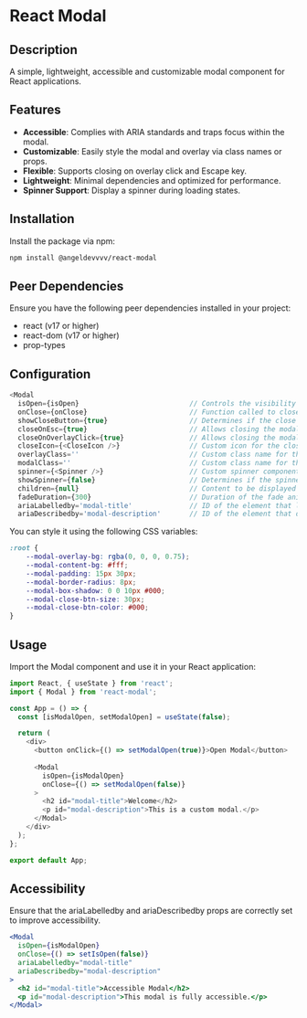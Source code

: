 # React Modal

## Description

A simple, lightweight, accessible and customizable modal component for React applications.

## Features

- **Accessible**: Complies with ARIA standards and traps focus within the modal.
- **Customizable**: Easily style the modal and overlay via class names or props.
- **Flexible**: Supports closing on overlay click and Escape key.
- **Lightweight**: Minimal dependencies and optimized for performance.
- **Spinner Support**: Display a spinner during loading states.

## Installation

Install the package via npm:

```bash
npm install @angeldevvvv/react-modal
```

## Peer Dependencies
Ensure you have the following peer dependencies installed in your project:
- react (v17 or higher)
- react-dom (v17 or higher)
- prop-types

## Configuration
```js
<Modal
  isOpen={isOpen}                           // Controls the visibility of the modal.
  onClose={onClose}                         // Function called to close the modal.   
  showCloseButton={true}                    // Determines if the close button is displayed.
  closeOnEsc={true}                         // Allows closing the modal with the Escape key.
  closeOnOverlayClick={true}                // Allows closing the modal by clicking on the overlay.
  closeIcon={<CloseIcon />}                 // Custom icon for the close button.
  overlayClass=''                           // Custom class name for the overlay.
  modalClass=''                             // Custom class name for the modal content.
  spinner={<Spinner />}                     // Custom spinner component to show during loading states.
  showSpinner={false}                       // Determines if the spinner is displayed.
  children={null}                           // Content to be displayed inside the modal.
  fadeDuration={300}                        // Duration of the fade animation in milliseconds.
  ariaLabelledby='modal-title'              // ID of the element that labels the modal.
  ariaDescribedby='modal-description'       // ID of the element that describes the modal.
```

You can style it using the following CSS variables:

```css
:root {
    --modal-overlay-bg: rgba(0, 0, 0, 0.75);
    --modal-content-bg: #fff;
    --modal-padding: 15px 30px;
    --modal-border-radius: 8px;
    --modal-box-shadow: 0 0 10px #000;
    --modal-close-btn-size: 30px;
    --modal-close-btn-color: #000;
}
```

## Usage

Import the Modal component and use it in your React application:

```js
import React, { useState } from 'react';
import { Modal } from 'react-modal';

const App = () => {
  const [isModalOpen, setModalOpen] = useState(false);

  return (
    <div>
      <button onClick={() => setModalOpen(true)}>Open Modal</button>
      
      <Modal 
        isOpen={isModalOpen} 
        onClose={() => setModalOpen(false)}
      >
        <h2 id="modal-title">Welcome</h2>
        <p id="modal-description">This is a custom modal.</p>
      </Modal>
    </div>
  );
};

export default App;
```

## Accessibility

Ensure that the ariaLabelledby and ariaDescribedby props are correctly set to improve accessibility.

```jsx
<Modal 
  isOpen={isModalOpen} 
  onClose={() => setIsOpen(false)}
  ariaLabelledby="modal-title"
  ariaDescribedby="modal-description"
>
  <h2 id="modal-title">Accessible Modal</h2>
  <p id="modal-description">This modal is fully accessible.</p>
</Modal>
```
